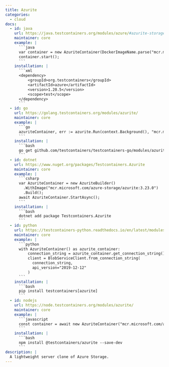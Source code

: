 ```yaml
---
title: Azurite
categories:
  - cloud
docs:
  - id: java
    url: https://java.testcontainers.org/modules/azure/#azurite-storage-emulator
    maintainer: core
    example: |
      ```java
      var container = new AzuriteContainer(DockerImageName.parse("mcr.microsoft.com/azure-storage/azurite:3.33.0"));
      container.start();
      ```
    installation: |
      ```xml
      <dependency>
          <groupId>org.testcontainers</groupId>
          <artifactId>azure</artifactId>
          <version>1.20.5</version>
          <scope>test</scope>
      </dependency>
      ```
  - id: go
    url: https://golang.testcontainers.org/modules/azurite/
    maintainer: core
    example: |
      ```go
      azuriteContainer, err := azurite.Run(context.Background(), "mcr.microsoft.com/azure-storage/azurite:3.28.0")
      ```
    installation: |
      ```bash
      go get github.com/testcontainers/testcontainers-go/modules/azurite
      ```
  - id: dotnet
    url: https://www.nuget.org/packages/Testcontainers.Azurite
    maintainer: core
    example: |
      ```csharp
      var AzuriteContainer = new AzuriteBuilder()
        .WithImage("mcr.microsoft.com/azure-storage/azurite:3.23.0")
        .Build();
      await AzuriteContainer.StartAsync();
      ```
    installation: |
      ```bash
      dotnet add package Testcontainers.Azurite
      ```
  - id: python
    url: https://testcontainers-python.readthedocs.io/en/latest/modules/azurite/README.html
    maintainer: core
    example: |
      ```python
      with AzuriteContainer() as azurite_container:
          connection_string = azurite_container.get_connection_string()
          client = BlobServiceClient.from_connection_string(
            connection_string,
            api_version="2019-12-12"
          )
      ```
    installation: |
      ```bash
      pip install testcontainers[azurite]
      ```
  - id: nodejs
    url: https://node.testcontainers.org/modules/azurite/
    maintainer: core
    example: |
      ```javascript
      const container = await new AzuriteContainer("mcr.microsoft.com/azure-storage/azurite:3.33.0").start();
      ```
    installation: |
      ```bash
      npm install @testcontainers/azurite --save-dev
      ```
description: |
  A lightweight server clone of Azure Storage.
---
```

